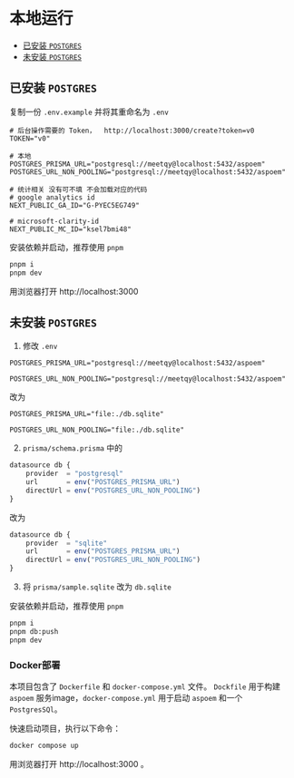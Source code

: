 # 本地运行

- [已安装 `POSTGRES`](#已安装-postgres)
- [未安装 `POSTGRES`](#未安装-postgres)

## 已安装 `POSTGRES`

复制一份 `.env.example` 并将其重命名为 `.env`

```env
# 后台操作需要的 Token，  http://localhost:3000/create?token=v0
TOKEN="v0"

# 本地
POSTGRES_PRISMA_URL="postgresql://meetqy@localhost:5432/aspoem"
POSTGRES_URL_NON_POOLING="postgresql://meetqy@localhost:5432/aspoem"

# 统计相关 没有可不填 不会加载对应的代码
# google analytics id
NEXT_PUBLIC_GA_ID="G-PYEC5EG749"

# microsoft-clarity-id
NEXT_PUBLIC_MC_ID="ksel7bmi48"
```

安装依赖并启动，推荐使用 `pnpm`

```sh
pnpm i
pnpm dev
```

用浏览器打开 http://localhost:3000

## 未安装 `POSTGRES`

1. 修改 `.env`

```env
POSTGRES_PRISMA_URL="postgresql://meetqy@localhost:5432/aspoem"

POSTGRES_URL_NON_POOLING="postgresql://meetqy@localhost:5432/aspoem"
```

改为

```env
POSTGRES_PRISMA_URL="file:./db.sqlite"

POSTGRES_URL_NON_POOLING="file:./db.sqlite"
```

2. `prisma/schema.prisma` 中的

```js
datasource db {
    provider  = "postgresql"
    url       = env("POSTGRES_PRISMA_URL")
    directUrl = env("POSTGRES_URL_NON_POOLING")
}
```

改为

```js
datasource db {
    provider  = "sqlite"
    url       = env("POSTGRES_PRISMA_URL")
    directUrl = env("POSTGRES_URL_NON_POOLING")
}
```

3. 将 `prisma/sample.sqlite` 改为 `db.sqlite`

安装依赖并启动，推荐使用 `pnpm`
    
```sh
pnpm i
pnpm db:push
pnpm dev
```

### Docker部署
本项目包含了 `Dockerfile` 和 `docker-compose.yml` 文件。
`Dockfile` 用于构建 `aspoem` 服务image，`docker-compose.yml` 用于启动 `aspoem` 和一个 `PostgresSQl`。

快速启动项目，执行以下命令：
```sh
docker compose up
```

用浏览器打开 http://localhost:3000 。
